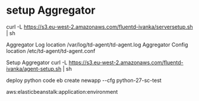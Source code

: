 
# setup Aggregator
curl -L https://s3.eu-west-2.amazonaws.com/fluentd-ivanka/serversetup.sh | sh

Aggregator Log location
/var/log/td-agent/td-agent.log
Aggregator Config location
/etc/td-agent/td-agent.conf

Setup Aggregator
curl -L https://s3.eu-west-2.amazonaws.com/fluentd-ivanka/agent-setup.sh | sh

deploy python code
eb create newapp --cfg python-27-sc-test

aws:elasticbeanstalk:application:environment
